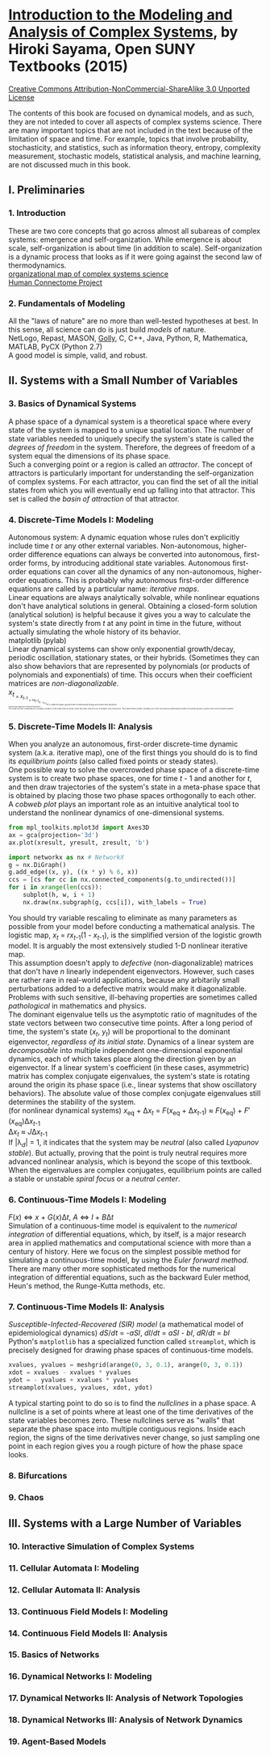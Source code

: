 # [Introduction to the Modeling and Analysis of Complex Systems][homepage], by Hiroki Sayama, Open SUNY Textbooks (2015)

[Creative Commons Attribution-NonCommercial-ShareAlike 3.0 Unported License][cc_noncommercial_3_0]

[homepage]: http://bingweb.binghamton.edu/~sayama/textbook/
[cc_noncommercial_3_0]: https://creativecommons.org/licenses/by-nc-sa/3.0/us/

The contents of this book are focused on dynamical models, and as such, they are
 not inteded to cover all aspects of complex systems science. There are many
 important topics that are not included in the text because of the limitation of
 space and time. For example, topics that involve probability, stochasticity,
 and statistics, such as information theory, entropy, complexity measurement,
 stochastic models, statistical analysis, and machine learning, are not
 discussed much in this book.

## I. Preliminaries

### 1. Introduction

These are two core concepts that go across almost all subareas of complex
 systems: emergence and self-organization. While emergence is about scale,
 self-organization is about time (in addition to scale). Self-organization is a
 dynamic process that looks as if it were going against the second law of
 thermodynamics.<br>
[organizational map of complex systems science][organizational_map_of_complex_systems_science]<br>
[Human Connectome Project][human_connectome_project]

[organizational_map_of_complex_systems_science]: https://en.wikipedia.org/wiki/File:Complex_systems_organizational_map.jpg
[human_connectome_project]: http://www.humanconnectomeproject.org/

### 2. Fundamentals of Modeling

All the "laws of nature" are no more than well-tested hypotheses at best. In
 this sense, all science can do is just build *models* of nature.<br>
NetLogo, Repast, MASON, [Golly][golly], C, C++, Java, Python, R, Mathematica,
 MATLAB, PyCX (Python 2.7)<br>
A good model is simple, valid, and robust.

[golly]: http://golly.sourceforge.net/

## II. Systems with a Small Number of Variables

### 3. Basics of Dynamical Systems

A phase space of a dynamical system is a theoretical space where every state of
 the system is mapped to a unique spatial location. The number of state
 variables needed to uniquely specify the system's state is called the *degrees
 of freedom* in the system. Therefore, the degrees of freedom of a system equal
 the dimensions of its phase space.<br>
Such a converging point or a region is called an *attractor*. The concept of
 attractors is particularly important for understanding the self-organization of
 complex systems. For each attractor, you can find the set of all the initial
 states from which you will eventually end up falling into that attractor. This
 set is called the *basin of attraction* of that attractor.

### 4. Discrete-Time Models I: Modeling

Autonomous system: A dynamic equation whose rules don't explicitly include time
 *t* or any other external variables. Non-autonomous, higher-order difference
 equations can always be converted into autonomous, first-order forms, by
 introducing additional state variables. Autonomous first-order equations can
 cover all the dynamics of any non-autonomous, higher-order equations. This is
 probably why autonomous first-order difference equations are called by a
 particular name: *iterative maps*.<br>
Linear equations are always analytically solvable, while nonlinear equations
 don't have analytical solutions in general. Obtaining a closed-form solution
 (analytical solution) is helpful because it gives you a way to calculate the
 system's state directly from *t* at any point in time in the future, without
 actually simulating the whole history of its behavior.<br>
matplotlib (pylab)<br>
Linear dynamical systems can show only exponential growth/decay, periodic
 oscillation, stationary states, or their hybrids. (Sometimes they can also show
 behaviors that are represented by polynomials (or products of polynomials and
 exponentials) of time. This occurs when their coefficient matrices are
 *non-diagonalizable*.<br>
*x*<sub>*t*<sub> = *x*<sub>*t*-1<sub> + *rx*<sub>*t*-1<sub>(1 -
 *x*<sub>*t*-1<sub>/*K*) is called the *logistic growth* model in mathematical
 biology and several other disciplines.<br>
*causal loop diagram* in *System Dynamics*<br>
The model we have created above is actually a variation of the *Lotka-Volterra
 model*, which describes various forms of predator-prey interactions. The
 Lotka-Volterra model is probably one of the most famous mathematical models of
 nonlinear dynamic systems that involve multiple variables.

### 5. Discrete-Time Models II: Analysis

When you analyze an autonomous, first-order discrete-time dynamic system (a.k.a.
 iterative map), one of the first things you should do is to find its
 *equilibrium points* (also called fixed points or steady states).<br>
One possible way to solve the overcrowded phase space of a discrete-time system
 is to create two phase spaces, one for time *t* - 1 and another for *t*, and
 then draw trajectories of the system's state in a meta-phase space that is
 obtained by placing those two phase spaces orthogonally to each other. A
 *cobweb plot* plays an important role as an intuitive analytical tool to
 understand the nonlinear dynamics of one-dimensional systems.

```python
from mpl_toolkits.mplot3d import Axes3D
ax = gca(projection='3d')
ax.plot(xresult, yresult, zresult, 'b')

import networkx as nx # NetworkX
g = nx.DiGraph()
g.add_edge((x, y), ((x * y) % 6, x))
ccs = [cs for cc in nx.connected_components(g.to_undirected())]
for i in xrange(len(ccs)):
    subplot(h, w, i + 1)
    nx.draw(nx.subgraph(g, ccs[i]), with_labels = True)
```

You should try variable rescaling to eliminate as many parameters as possible
 from your model before conducting a mathematical analysis. The logistic map,
 *x*<sub>*t*</sub> = *rx*<sub>*t*-1</sub>(1 - *x*<sub>*t*-1</sub>), is the
 simplified version of the logistic growth model. It is arguably the most
 extensively studied 1-D nonlinear iterative map.<br>
This assumption doesn't apply to *defective* (non-diagonalizable) matrices that
 don't have *n* linearly independent eigenvectors. However, such cases are
 rather rare in real-world applications, because any arbitarily small
 perturbations added to a defective matrix would make it diagonalizable.
 Problems with such sensitive, ill-behaving properties are sometimes called
 *pathological* in mathematics and physics.<br>
The dominant eigenvalue tells us the asymptotic ratio of magnitudes of the state
 vectors between two consecutive time points. After a long period of time, the
 system's state (*x*<sub>*t*</sub>, *y*<sub>*t*</sub>) will be proportional to
 the dominant eigenvector, *regardless of its initial state*. Dynamics of a
 linear system are *decomposable* into multiple independent one-dimensional
 exponential dynamics, each of which takes place along the direction given by an
 eigenvector. If a linear system's coefficient (in these cases, asymmetric)
 matrix has complex conjugate eigenvalues, the system's state is rotating around
 the origin its phase space (i.e., linear systems that show oscillatory
 behaviors). The absolute value of those complex conjugate eigenvalues still
 determines the stability of the system.<br>
(for nonlinear dynamical systems) *x*<sub>eq</sub> + Δ*x*<sub>*t*</sub> =
 *F*(*x*<sub>eq</sub> + Δ*x*<sub>*t*-1</sub>) ≈ *F*(*x*<sub>eq</sub>) +
 *F*′(*x*<sub>eq</sub>)Δ*x*<sub>*t*-1</sub><br>
Δ*x*<sub>*t*</sub> ≈ *J*Δ*x*<sub>*t*-1</sub><br>
If |λ<sub>*d*</sub>| = 1, it indicates that the system may be *neutral* (also
 called *Lyapunov stable*). But actually, proving that the point is truly
 neutral requires more advanced nonlinear analysis, which is beyond the scope of
 this textbook. When the eigenvalues are complex conjugates, equilibrium points
 are called a stable or unstable *spiral focus* or a *neutral center*.

### 6. Continuous-Time Models I: Modeling

*F*(*x*) ⇔ *x* + *G*(*x*)Δ*t*, *A* ⇔ *I* + *B*Δ*t*<br>
Simulation of a continuous-time model is equivalent to the *numerical
 integration* of differential equations, which, by itself, is a major research
 area in applied mathematics and computational science with more than a century
 of history. Here we focus on the simplest possible method for simulating a
 continuous-time model, by using the *Euler forward method*. There are many
 other more sophisticated methods for the numerical integration of differential
 equations, such as the backward Euler method, Heun's method, the Runge-Kutta
 methods, etc.

### 7. Continuous-Time Models II: Analysis

*Susceptible-Infected-Recovered (SIR) model* (a mathematical model of
 epidemiological dynamics) *dS*/*dt* = -*aSI*, *dI*/*dt* = *aSI* - *bI*,
 *dR*/*dt* = *bI*<br>
Python's `matplotlib` has a specialized function called `streamplot`, which is
 precisely designed for drawing phase spaces of continuous-time models.

```python
xvalues, yvalues = meshgrid(arange(0, 3, 0.1), arange(0, 3, 0.1))
xdot = xvalues - xvalues * yvalues
ydot = - yvalues + xvalues * yvalues
streamplot(xvalues, yvalues, xdot, ydot)
```

A typical starting point to do so is to find the *nullclines* in a phase space.
 A nullcline is a set of points where at least one of the time derivatives of
 the state variables becomes zero. These nullclines serve as "walls" that
 separate the phase space into multiple contiguous regions. Inside each region,
 the signs of the time derivatives never change, so just sampling one point in
 each region gives you a rough picture of how the phase space looks.

### 8. Bifurcations

### 9. Chaos

## III. Systems with a Large Number of Variables

### 10. Interactive Simulation of Complex Systems

### 11. Cellular Automata I: Modeling

### 12. Cellular Automata II: Analysis

### 13. Continuous Field Models I: Modeling

### 14. Continuous Field Models II: Analysis

### 15. Basics of Networks

### 16. Dynamical Networks I: Modeling

### 17. Dynamical Networks II: Analysis of Network Topologies

### 18. Dynamical Networks III: Analysis of Network Dynamics

### 19. Agent-Based Models

